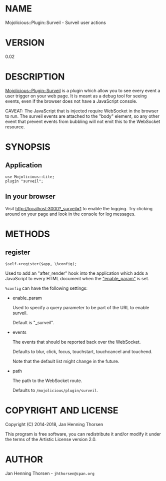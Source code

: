 # NAME

Mojolicious::Plugin::Surveil - Surveil user actions

# VERSION

0.02

# DESCRIPTION

[Mojolicious::Plugin::Surveil](https://metacpan.org/pod/Mojolicious::Plugin::Surveil) is a plugin which allow you to see every
event a user trigger on your web page. It is meant as a debug tool for
seeing events, even if the browser does not have a JavaScript console.

CAVEAT: The JavaScript that is injected require WebSocket in the browser to
run. The surveil events are attached to the "body" element, so any other event
that prevent events from bubbling will not emit this to the WebSocket
resource.

# SYNOPSIS

## Application

    use Mojolicious::Lite;
    plugin "surveil";

## In your browser

Visit [http://localhost:3000?\_surveil=1](http://localhost:3000?_surveil=1) to enable the logging. Try clicking
around on your page and look in the console for log messages.

# METHODS

## register

    $self->register($app, \%config);

Used to add an "after\_render" hook into the application which adds a
JavaScript to every HTML document when the ["enable\_param"](#enable_param) is set.

`%config` can have the following settings:

- enable\_param

    Used to specify a query parameter to be part of the URL to enable surveil.

    Default is "\_surveil".

- events

    The events that should be reported back over the WebSocket.

    Defaults to blur, click, focus, touchstart, touchcancel and touchend.

    Note that the default list might change in the future.

- path

    The path to the WebSocket route.

    Defaults to `/mojolicious/plugin/surveil`.

# COPYRIGHT AND LICENSE

Copyright (C) 2014-2018, Jan Henning Thorsen

This program is free software, you can redistribute it and/or modify it under
the terms of the Artistic License version 2.0.

# AUTHOR

Jan Henning Thorsen - `jhthorsen@cpan.org`

